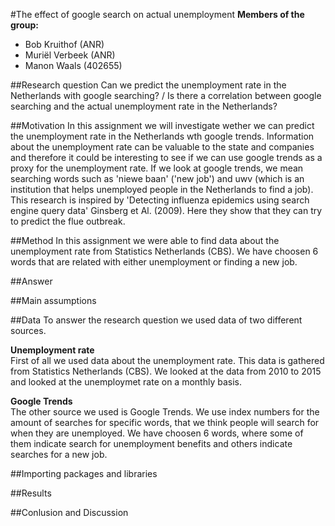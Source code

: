 #The effect of google search on actual unemployment
**Members of the group:**
* Bob Kruithof (ANR)
* Muriël Verbeek (ANR)
* Manon Waals (402655)

##Research question
Can we predict the unemployment rate in the Netherlands with google searching? / Is there a correlation between google searching and the actual unemployment rate in the Netherlands?

##Motivation
In this assignment we will investigate wether we can predict the unemployment rate in the Netherlands wth google trends. 
Information about the unemployment rate can be valuable to the state and companies and therefore it could be interesting to see if we can use google trends as a proxy for the unemployment rate. If we look at google trends, we mean searching words such as 'niewe baan' ('new job') and uwv (which is an institution that helps unemployed people in the Netherlands to find a job). This research is inspired by 'Detecting influenza epidemics using search engine query data' Ginsberg et Al. (2009). Here they show that they can try to predict the flue outbreak. 

##Method
In this assignment we were able to find data about the unemployment rate from Statistics Netherlands (CBS). We have choosen 6 words that are related with either unemployment or finding a new job. 

##Answer


##Main assumptions


##Data
To answer the research question we used data of two different sources.

**Unemployment rate**  
First of all we used data about the unemployment rate. This data is gathered from Statistics Netherlands (CBS). We looked at the data from 2010 to 2015 and looked at the unemploymet rate on a monthly basis.

**Google Trends**  
The other source we used is Google Trends. We use index numbers for the amount of searches for specific words, that we think people will search for when they are unemployed. We have choosen 6 words, where some of them indicate search for unemployment benefits and others indicate searches for a new job.

##Importing packages and libraries



##Results


##Conlusion and Discussion


